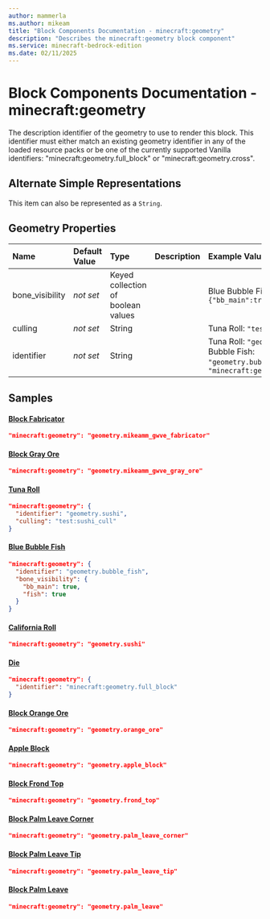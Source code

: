 ```yaml
---
author: mammerla
ms.author: mikeam
title: "Block Components Documentation - minecraft:geometry"
description: "Describes the minecraft:geometry block component"
ms.service: minecraft-bedrock-edition
ms.date: 02/11/2025 
---
```


# Block Components Documentation - minecraft:geometry

The description identifier of the geometry to use to render this block. This identifier must either match an existing geometry identifier in any of the loaded resource packs or be one of the currently supported Vanilla identifiers: "minecraft:geometry.full_block" or "minecraft:geometry.cross".

## Alternate Simple Representations

This item can also be represented as a `String`.


## Geometry Properties

|Name       |Default Value |Type |Description |Example Values |
|:----------|:-------------|:----|:-----------|:------------- |
| bone_visibility | *not set* | Keyed collection of boolean values |  | Blue Bubble Fish: `{"bb_main":true,"fish":true}` | 
| culling | *not set* | String |  | Tuna Roll: `"test:sushi_cull"` | 
| identifier | *not set* | String |  | Tuna Roll: `"geometry.sushi"`, Blue Bubble Fish: `"geometry.bubble_fish"`, Die: `"minecraft:geometry.full_block"` | 

## Samples

#### [Block Fabricator](https://github.com/microsoft/minecraft-samples/tree/main/casual_creator/gray_wave/behavior_packs/mikeamm_gwve/blocks/fabricator.block.json)


```json
"minecraft:geometry": "geometry.mikeamm_gwve_fabricator"
```

#### [Block Gray Ore](https://github.com/microsoft/minecraft-samples/tree/main/casual_creator/gray_wave/behavior_packs/mikeamm_gwve/blocks/gray_ore.block.json)


```json
"minecraft:geometry": "geometry.mikeamm_gwve_gray_ore"
```

#### [Tuna Roll](https://github.com/microsoft/minecraft-samples/tree/main/culled_block_sample/culled_block_behavior_pack/blocks/tuna_roll.json)


```json
"minecraft:geometry": {
  "identifier": "geometry.sushi",
  "culling": "test:sushi_cull"
}
```

#### [Blue Bubble Fish](https://github.com/microsoft/minecraft-samples/tree/main/custom_blocks/behavior_packs/custom_blocks/blocks/blue_bubble_fish.json)


```json
"minecraft:geometry": {
  "identifier": "geometry.bubble_fish",
  "bone_visibility": {
    "bb_main": true,
    "fish": true
  }
}
```

#### [California Roll](https://github.com/microsoft/minecraft-samples/tree/main/custom_blocks/behavior_packs/custom_blocks/blocks/california_roll.json)


```json
"minecraft:geometry": "geometry.sushi"
```

#### [Die](https://github.com/microsoft/minecraft-samples/tree/main/custom_blocks/behavior_packs/custom_blocks/blocks/die.json)


```json
"minecraft:geometry": {
  "identifier": "minecraft:geometry.full_block"
}
```

#### [Block Orange Ore](https://github.com/microsoft/minecraft-samples/tree/main/custom_features/basic_orange_ore/behavior_packs/basic_orange_ore/blocks/orange_ore.block.json)


```json
"minecraft:geometry": "geometry.orange_ore"
```

#### [Apple Block](https://github.com/microsoft/minecraft-samples/tree/main/custom_features/example_feature_set/behavior_packs/example_feature_set/blocks/apple_block.json)


```json
"minecraft:geometry": "geometry.apple_block"
```

#### [Block Frond Top](https://github.com/microsoft/minecraft-samples/tree/main/palm_tree_blocks_and_features/palm_tree_blocks/behavior_packs/palm_tree/blocks/frond_top.block.json)


```json
"minecraft:geometry": "geometry.frond_top"
```

#### [Block Palm Leave Corner](https://github.com/microsoft/minecraft-samples/tree/main/palm_tree_blocks_and_features/palm_tree_blocks/behavior_packs/palm_tree/blocks/palm_leave_corner.block.json)


```json
"minecraft:geometry": "geometry.palm_leave_corner"
```

#### [Block Palm Leave Tip](https://github.com/microsoft/minecraft-samples/tree/main/palm_tree_blocks_and_features/palm_tree_blocks/behavior_packs/palm_tree/blocks/palm_leave_tip.block.json)


```json
"minecraft:geometry": "geometry.palm_leave_tip"
```

#### [Block Palm Leave](https://github.com/microsoft/minecraft-samples/tree/main/palm_tree_blocks_and_features/palm_tree_blocks/behavior_packs/palm_tree/blocks/palm_leave.block.json)


```json
"minecraft:geometry": "geometry.palm_leave"
```
